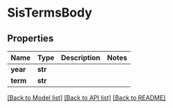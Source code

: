 # SisTermsBody

## Properties
Name | Type | Description | Notes
------------ | ------------- | ------------- | -------------
**year** | **str** |  | 
**term** | **str** |  | 

[[Back to Model list]](../README.md#documentation-for-models) [[Back to API list]](../README.md#documentation-for-api-endpoints) [[Back to README]](../README.md)


